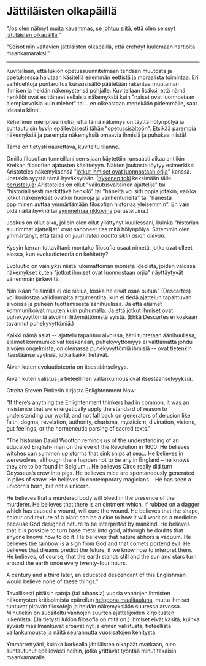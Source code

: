 # Jättiläisten olkapäillä

"[Jos olen nähnyt muita kauemmas, se johtuu siitä, että olen seissyt jättiläisten olkapäillä.](https://en.wikipedia.org/wiki/Standing_on_the_shoulders_of_giants)"

"Seisot niin valtavien jättiläisten olkapäillä, että erehdyt luulemaan hartioita maankamaraksi."

---

Kuvitellaan, että lukion opetussuunnitelmaan tehdään muutosta ja opetuksessa halutaan käsitellä enemmän eettistä ja moraalista toimintaa. Eri vaihtoehtoja puntaroitua kurssisisältö päätetään rakentaa muutaman ihmisen ja heidän näkemystensä pohjalle. Kuvitellaan lisäksi, että nämä henkilöt ovat esittäneet sellaisia näkemyksiä kuin "naiset ovat luonnostaan alempiarvoisia kuin miehet" tai... en oikeastaan menekään pidemmälle, saat ideasta kiinni.

Rehellinen mielipiteeni olisi, että tämä näkemys on täyttä hölynpölyä ja suhtautuisin *hyvin* epäileväisesti tähän "opetussisältöön". Etsikää parempia näkemyksiä ja parempia näkemyksiä omaavia ihmisiä ja puhukaa niistä!

Tämä on tietysti naurettava, kuviteltu tilanne.

Omilla filosofian tunneillani sen sijaan käytettiin runsaasti aikaa antiikin Kreikan filosofien ajatusten käsittelyyn. Näiden joukosta löytyy esimerkiksi Aristoteles näkemyksensä "[jotkut ihmiset ovat luonnostaan orjia](https://en.wikipedia.org/wiki/Natural_slavery)" kanssa. Jostakin syystä tämä hyväksytään. ([Kykenen toki]() keksimään tälle [perusteluja](): Aristoteles on ollut "vaikutusvaltainen ajattelija" tai "historiallisesti merkittävä henkilö" tai "häneltä voi silti oppia jotakin, vaikka jotkut näkemykset ovatkin huonoja ja vanhentuneita" tai "hänestä oppiminen auttaa ymmärtämään filosofian historiaa yleisemmin". En vain pidä näitä *hyvinä* tai [symmetriaa rikkovina]() perusteluina.)

Joskus on ollut aika, jolloin olen ollut yllättynyt kuullessani, kuinka "historian suurimmat ajattelijat" ovat sanoneet ties mitä hölynpölyä. Sittemmin olen ymmärtänyt, että tämä on *juuri miten odottaisikin asian olevan*.

Kysyin kerran tuttaviltani: montako filosofia osaat nimetä, jotka ovat olleet elossa, kun evoluutioteoria on kehitetty?

Evoluutio on vain *yksi* niistä lukemattoman monista ideoista, joiden valossa näkemykset kuten "jotkut ihmiset ovat luonnostaan orjia" näyttäytyvät vähemmän järkeviltä.

Niin ikään "eläimillä ei ole sielua, koska he eivät osaa puhua" (Descartes) voi kuulostaa validimmalta argumentilta, kun ei tiedä ajattelun tapahtuvan aivoissa ja puheen tuottamisesta äänihuulissa. Ja että eläimet kommunikoivat muuten kuin puhumalla. Ja että jotkut ihmiset ovat puhekyvyttömiä aivoihin liittymättömistä syistä. (Ehkä Descartes ei koskaan tavannut puhekyvyttömiä.)

Kaikki nämä asiat -- ajattelu tapahtuu aivoissa, ääni tuotetaan äänihuulissa, eläimet kommunikoivat keskenään, puhekyvyttömyys ei välttämättä johdu aivojen ongelmista, on olemassa puhekyvyttömiä ihmisiä -- ovat tietenkin itsestäänselvyyksiä, jotka kaikki tietävät.

Aivan kuten evoluutioteoria on itsestäänselvyys.

Aivan kuten valistus ja tieteellinen vallankumous ovat itsestäänselvyyksiä.

Otteita Steven Pinkerin kirjasta Enlightenment Now:

"If there’s anything the Enlightenment thinkers had in common, it was an insistence that
we energetically apply the standard of reason to understanding our world, and not fall back
on generators of delusion like faith, dogma, revelation, authority, charisma, mysticism,
divination, visions, gut feelings, or the hermeneutic parsing of sacred texts."

"The historian David Wootton reminds us of the understanding of an educated English-
man on the eve of the Revolution in 1600: He believes witches can summon up storms
that sink ships at sea... He believes in werewolves, although there happen not to be any
in England – he knows they are to be found in Belgium... He believes Circe really did
turn Odysseus’s crew into pigs. He believes mice are spontaneously generated in piles of
straw. He believes in contemporary magicians... He has seen a unicorn’s horn, but not a
unicorn.

He believes that a murdered body will bleed in the presence of the murderer. He believes
that there is an ointment which, if rubbed on a dagger which has caused a wound, will
cure the wound. He believes that the shape, colour and texture of a plant can
be a clue to how it will work as a medicine because God designed nature to
be interpreted by mankind. He believes that it is possible to turn base metal into
gold, although he doubts that anyone knows how to do it. He believes that nature abhors
a vacuum. He believes the rainbow is a sign from God and that comets portend evil. He believes that dreams predict the future, if we know how to interpret them. He believes, of course, that the earth stands still and the sun and stars turn around the earth once every
twenty-four hours.

A century and a third later, an educated descendant of this Englishman would believe
none of these things."

Tavallisesti pitäisin satoja (tai tuhansia) vuosia vanhojen ihmisten näkemysten kritisoimista epäreilun [helppona maalitauluna](), mutta ihmiset tuntuvat pitävän filosofeja ja heidän näkemyksiään suuressa arvossa. Minullekin on suositeltu vanhojen suurten ajattelijoiden kirjoitusten lukemista. (Ja tietysti lukion filosofia on mitä on.) Ihmiset eivät käsitä, kuinka syvästi maailmankuvat eroavat nyt ja ennen valistusta, tieteellistä vallankumousta ja näitä seurannutta vuosisatojen kehitystä.

Ymmärrettyäni, kuinka korkealla jättiläisten olkapäät ovatkaan, olen suhtautunut epäilevästi heihin, jotka yrittävät työntää minut takaisin maankamaralle.
